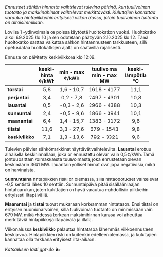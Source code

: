 *Ennusteet sähkön hinnasta vaihtelevat tulevina päivinä, kun tuulivoiman tuotanto ja markkinahinnat vaihtelevat merkittävästi. Kuluttajien kannattaa varautua hintapiikkeihin erityisesti viikon alussa, jolloin tuulivoiman tuotanto on alhaisimmillaan.*

Loviisa 1 -ydinvoimala on poissa käytöstä huoltokatkon vuoksi. Huoltokatko alkoi 6.9.2025 klo 10 ja sen odotetaan päättyvän 2.10.2025 klo 12. Tämä huoltokatko saattaa vaikuttaa sähkön hintaennusteen tarkkuuteen, sillä opetusdataa huoltokatkojen ajalta on saatavilla rajallisesti.

Ennuste on päivitetty keskiviikkona klo 12:09.

|            | keski-<br>hinta<br>¢/kWh | min - max<br>¢/kWh | tuulivoima<br>min - max<br>MW | keski-<br>lämpötila<br>°C |
|:-----------|:----------------:|:----------------:|:-------------:|:-------------:|
| **torstai**  | 5,8             | 1,6 - 10,7       | 1618 - 4177   | 11,1          |
| **perjantai**| 3,4             | 0,2 - 7,8        | 2497 - 4301   | 10,8          |
| **lauantai** | 0,5             | -0,3 - 2,6       | 2966 - 4388   | 10,3          |
| **sunnuntai**| 2,4             | -0,5 - 9,6       | 1866 - 3941   | 10,1          |
| **maanantai**| 6,4             | 1,4 - 15,7       | 1383 - 3172   | 9,6           |
| **tiistai**  | 11,6            | 3,3 - 27,6       | 679 - 1543    | 9,8           |
| **keskiviikko**| 7,1           | 1,3 - 13,6       | 792 - 3321    | 9,6           |

Tulevien päivien sähkömarkkinat näyttävät vaihtelevilta. **Lauantai** erottuu alhaisella keskihinnallaan, joka on ennustettu olevan vain 0,5 ¢/kWh. Tämä johtuu osittain voimakkaasta tuulivoimasta, joka ennustetaan olevan keskimäärin 3641 MW. Lauantain yölliset hinnat ovat jopa negatiivisia, mikä on harvinaista.

**Sunnuntaina** hintapiikkien riski on olemassa, sillä hintaodotukset vaihtelevat -0,5 sentistä lähes 10 senttiin. Sunnuntaipäivä pitää sisällään laajan hintahaarukan, joten kuluttajien on hyvä varautua mahdollisiin piikkeihin erityisesti iltapäivällä.

**Maanantai** ja **tiistai** tuovat mukanaan korkeamman hintatason. Ensi tiistai on erityisen huomionarvoinen, sillä tuulivoiman tuotanto on minimissään vain 679 MW, mikä yhdessä korkean maksimihinnan kanssa voi aiheuttaa merkittäviä hintapiikkejä iltapäivällä ja illalla.

Viikon alussa **keskiviikko** palauttaa hintatasoa lähemmäs viikkoennusteen keskiarvoa. Hintapiikkien riski on kuitenkin edelleen olemassa, ja kuluttajien kannattaa olla tarkkana erityisesti ilta-aikaan.

*Katsauksen laati gpt-4o.* 🌬️
